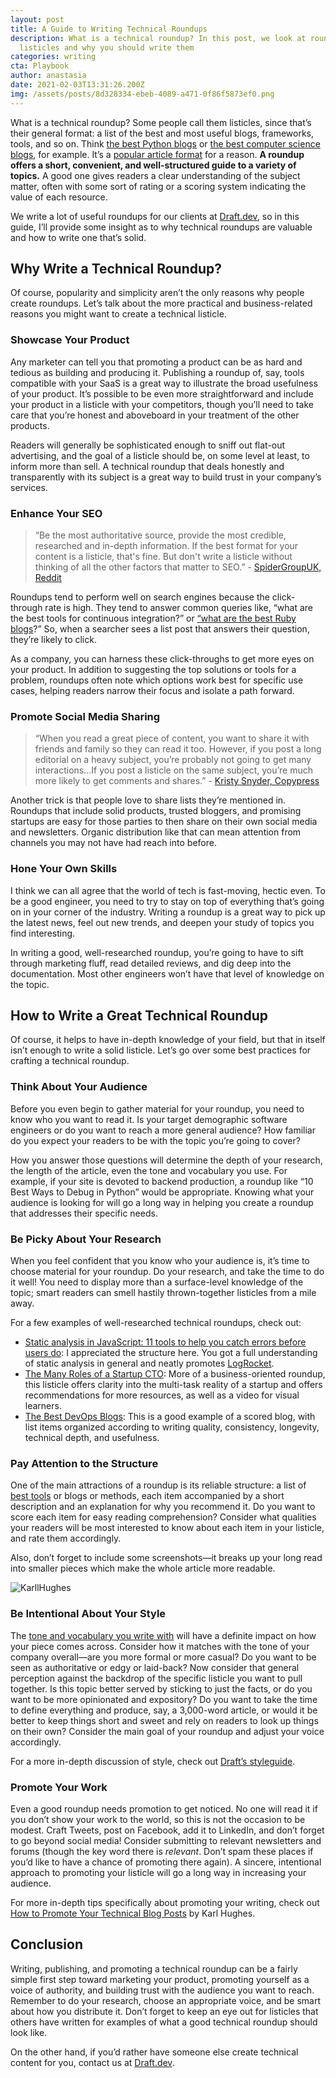 ```yaml
---
layout: post
title: A Guide to Writing Technical Roundups
description: What is a technical roundup? In this post, we look at roundups and
  listicles and why you should write them
categories: writing
cta: Playbook
author: anastasia
date: 2021-02-03T13:31:26.200Z
img: /assets/posts/8d328334-ebeb-4089-a471-0f86f5873ef0.png
---
```

What is a technical roundup? Some people call them listicles, since that’s their general format: a list of the best and most useful blogs, frameworks, tools, and so on. Think [the best Python blogs](https://draft.dev/learn/python-blogs) or [the best computer science blogs](https://draft.dev/learn/computer-science-blogs), for example. It’s a [popular article format](https://en.wikipedia.org/wiki/Listicle) for a reason. **A roundup offers a short, convenient, and well-structured guide to a variety of topics.** A good one gives readers a clear understanding of the subject matter, often with some sort of rating or a scoring system indicating the value of each resource.

We write a lot of useful roundups for our clients at [Draft.dev](https://draft.dev/), so in this guide, I’ll provide some insight as to why technical roundups are valuable and how to write one that’s solid.

<!-- signup -->

## Why Write a Technical Roundup?

Of course, popularity and simplicity aren’t the only reasons why people create roundups. Let’s talk about the more practical and business-related reasons you might want to create a technical listicle.

### Showcase Your Product

Any marketer can tell you that promoting a product can be as hard and tedious as building and producing it. Publishing a roundup of, say, tools compatible with your SaaS is a great way to illustrate the broad usefulness of your product. It’s possible to be even more straightforward and include your product in a listicle with your competitors, though you’ll need to take care that you’re honest and aboveboard in your treatment of the other products.

Readers will generally be sophisticated enough to sniff out flat-out advertising, and the goal of a listicle should be, on some level at least, to inform more than sell. A technical roundup that deals honestly and transparently with its subject is a great way to build trust in your company’s services. 

### Enhance Your SEO 

> “Be the most authoritative source, provide the most credible, researched and in-depth information. If the best format for your content is a listicle, that's fine. But don't write a listicle without thinking of all the other factors that matter to SEO.” - [SpiderGroupUK, Reddit](https://www.reddit.com/r/SEO/comments/bxsdel/are_listicle_articles_good_for_seo/)

Roundups tend to perform well on search engines because the click-through rate is high. They tend to answer common queries like, “what are the best tools for continuous integration?” or [“what are the best Ruby blogs](https://draft.dev/learn/ruby-blogs)?” So, when a searcher sees a list post that answers their question, they’re likely to click.

As a company, you can harness these click-throughs to get more eyes on your product. In addition to suggesting the top solutions or tools for a problem, roundups often note which options work best for specific use cases, helping readers narrow their focus and isolate a path forward.

### Promote Social Media Sharing

> “When you read a great piece of content, you want to share it with friends and family so they can read it too. However, if you post a long editorial on a heavy subject, you’re probably not going to get many interactions...If you post a listicle on the same subject, you’re much more likely to get comments and shares.” - [Kristy Snyder, Copypress](https://www.copypress.com/blog/makes-listicles-effective/)

Another trick is that people love to share lists they’re mentioned in. Roundups that include solid products, trusted bloggers, and promising startups are easy for those parties to then share on their own social media and newsletters. Organic distribution like that can mean attention from channels you may not have had reach into before.

### Hone Your Own Skills

I think we can all agree that the world of tech is fast-moving, hectic even. To be a good engineer, you need to try to stay on top of everything that’s going on in your corner of the industry. Writing a roundup is a great way to pick up the latest news, feel out new trends, and deepen your study of topics you find interesting.

In writing a good, well-researched roundup, you’re going to have to sift through marketing fluff, read detailed reviews, and dig deep into the documentation. Most other engineers won’t have that level of knowledge on the topic.

## How to Write a Great Technical Roundup 

Of course, it helps to have in-depth knowledge of your field, but that in itself isn’t enough to write a solid listicle. Let’s go over some best practices for crafting a technical roundup. 

### Think About Your Audience

Before you even begin to gather material for your roundup, you need to know who you want to read it. Is your target demographic software engineers or do you want to reach a more general audience? How familiar do you expect your readers to be with the topic you’re going to cover?

How you answer those questions will determine the depth of your research, the length of the article, even the tone and vocabulary you use. For example, if your site is devoted to backend production, a roundup like “10 Best Ways to Debug in Python” would be appropriate. Knowing what your audience is looking for will go a long way in helping you create a roundup that addresses their specific needs.

### Be Picky About Your Research 

When you feel confident that you know who your audience is, it’s time to choose material for your roundup. Do your research, and take the time to do it well! You need to display more than a surface-level knowledge of the topic; smart readers can smell hastily thrown-together listicles from a mile away.

For a few examples of well-researched technical roundups, check out:
* [Static analysis in JavaScript: 11 tools to help you catch errors before users do](https://blog.logrocket.com/static-analysis-in-javascript-11-tools-to-help-you-catch-errors-before-users-do/): I appreciated the structure here. You got a full understanding of static analysis in general and neatly promotes [LogRocket](https://logrocket.com/).
* [The Many Roles of a Startup CTO](https://www.karllhughes.com/posts/roles-of-startup-cto): More of a business-oriented roundup, this listicle offers clarity into the multi-task reality of a startup and offers recommendations for more resources, as well as a video for visual learners. 
* [The Best DevOps Blogs](https://draft.dev/learn/devops-blogs): This is a good example of a scored blog, with list items organized according to writing quality, consistency, longevity, technical depth, and usefulness.

### Pay Attention to the Structure

One of the main attractions of a roundup is its reliable structure: a list of [best tools](https://draft.dev/learn/tools/) or blogs or methods, each item accompanied by a short description and an explanation for why you recommend it. Do you want to score each item for easy reading comprehension? Consider what qualities your readers will be most interested to know about each item in your listicle, and rate them accordingly.

Also, don’t forget to include some screenshots—it breaks up your long read into smaller pieces which make the whole article more readable. 

![KarllHughes](https://i.imgur.com/1rLH2hO.png)

### Be Intentional About Your Style 

The [tone and vocabulary you write with](https://draft.dev/learn/technical-writer-style-guides) will have a definite impact on how your piece comes across. Consider how it matches with the tone of your company overall—are you more formal or more casual? Do you want to be seen as authoritative or edgy or laid-back? Now consider that general perception against the backdrop of the specific listicle you want to pull together. Is this topic better served by sticking to just the facts, or do you want to be more opinionated and expository? Do you want to take the time to define everything and produce, say, a 3,000-word article, or would it be better to keep things short and sweet and rely on readers to look up things on their own? Consider the main goal of your roundup and adjust your voice accordingly.

For a more in-depth discussion of style, check out [Draft’s styleguide](https://draft.dev/learn/styleguide).

### Promote Your Work 

Even a good roundup needs promotion to get noticed. No one will read it if you don’t show your work to the world, so this is not the occasion to be modest. Craft Tweets, post on Facebook, add it to LinkedIn, and don’t forget to go beyond social media! Consider submitting to relevant newsletters and forums (though the key word there is _relevant_. Don’t spam these places if you’d like to have a chance of promoting there again). A sincere, intentional approach to promoting your listicle will go a long way in increasing your audience. 

For more in-depth tips specifically about promoting your writing, check out [How to Promote Your Technical Blog Posts](https://draft.dev/learn/promotion) by Karl Hughes.

## Conclusion

Writing, publishing, and promoting a technical roundup can be a fairly simple first step toward marketing your product, promoting yourself as a voice of authority, and building trust with the audience you want to reach. Remember to do your research, choose an appropriate voice, and  be smart about how you distribute it. Don’t forget to keep an eye out for listicles that others have written for examples of what a good technical roundup should look like. 

On the other hand, if you’d rather have someone else create technical content for you, contact us at [Draft.dev](https://draft.dev).



